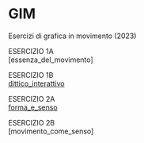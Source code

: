 # GIM
Esercizi di grafica in movimento (2023) 


ESERCIZIO 1A  
[essenza_del_movimento]

ESERCIZIO 1B  
[dittico_interattivo](Esercizio_1B/indexD.html)

ESERCIZIO 2A  
[forma_e_senso](Esercizio_2A/index.html)

ESERCIZIO 2B  
[movimento_come_senso]
